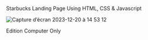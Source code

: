 Starbucks Landing Page Using HTML, CSS & Javascript

![Capture d’écran 2023-12-20 à 14 53 12](https://github.com/NOTLimai/starbucks-landing/assets/105194744/c81042b1-7f37-41c9-afa8-002fe4af2c27)

Edition Computer Only
